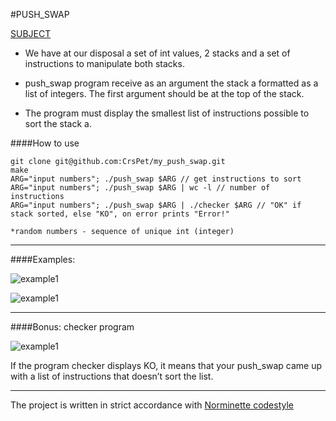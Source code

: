 #PUSH_SWAP

[SUBJECT](subject/en.subject.pdf "push_swap subject")

* We have at our disposal a set of int values, 2 stacks and a set of instructions to manipulate both stacks. 

* push_swap program receive as an argument the stack a formatted as a list of integers. The first argument should be at the top of the stack.
* The program must display the smallest list of instructions possible to sort the stack a.

####How to use
```
git clone git@github.com:CrsPet/my_push_swap.git
make
ARG="input numbers"; ./push_swap $ARG // get instructions to sort
ARG="input numbers"; ./push_swap $ARG | wc -l // number of instructions
ARG="input numbers"; ./push_swap $ARG | ./checker $ARG // "ОК" if stack sorted, else "KO", on error prints "Error!"

*random numbers - sequence of unique int (integer)

```
---

####Examples:

![example1](my_push_swap/examples/ps_example.jpg)

![example1](example/ps_example.jpg)

---
####Bonus: checker program

![example1](example/ps_example2.png)

If the program checker displays KO, it means that your push_swap came up with
a list of instructions that doesn’t sort the list. 

---
The project is written in strict accordance with [Norminette codestyle](https://github.com/42School/norminette)

